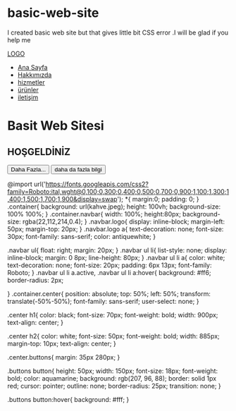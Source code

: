 # basic-web-site
I created basic web site but that gives little bit CSS error .I will be glad if you help me
<!DOCTYPE html>
<html lang="en">
<head>
    <meta charset="UTF-8">
    <meta name="viewport" content="width=device-width, initial-scale=1.0">
    <title>Basit Web Sitesi-1</title>
    <link rel="stlesheet" href="style.css">
</head>
<body>
    <div class="container">
        <div class="navbar">
            <div class="logo">
                <a href="#">LOGO</a>
            </div>
            <ul>
                <li><a href="#" class="active">Ana Sayfa</a></li>
                <li><a href="#">Hakkımızda</a></li>
                <li><a href="#">hizmetler</a></li>
                <li><a href="#">ürünler</a></li>
                <li><a href="#">iletişim</a></li>
            </ul>
        </div>
        <div class="center">
            <h1>Basit Web Sitesi</h1>
            <h2>HOŞGELDİNİZ</h2>
            <div class="button">
                <button>Daha Fazla...</button>
                <button>daha da fazla bilgi</button>
            </div>
        </div>
    </div>


</body>
</html>



@import url('https://fonts.googleapis.com/css2?family=Roboto:ital,wght@0,100;0,300;0,400;0,500;0,700;0,900;1,100;1,300;1,400;1,500;1,700;1,900&display=swap');
*{
    margin:0;
    padding: 0;
}
.container{
    background: url(kahve.jpeg);
    height: 100vh;
    background-size: 100% 100%;
}
.container.navbar{
    width: 100%;
    height:80px;
    background-size: rgba(22,112,214,0.4);
}
.navbar.logo{
    display: inline-block;
    margin-left: 50px;
    margin-top: 20px;
}
.navbar.logo a{
    text-decoration: none;
    font-size: 30px;
    font-family: sans-serif;
    color: antiquewhite;
}

.navbar ul{
    float: right;
    margin: 20px;
}
.navbar ul li{
    list-style: none;
    display: inline-block;
    margin: 0 8px;
    line-height: 80px;
}
.navbar ul li a{
    color: white;
    text-decoration: none;
    font-size: 20px;
    padding: 6px 13px;
    font-family: Roboto;
}
.navbar ul li a.active,
.navbar ul li a:hover{
    background: #ff6;
    border-radius: 2px;

}
.container.center{
    position: absolute;
    top: 50%;
    left: 50%;
    transform: translate(-50%-50%);
    font-family: sans-serif;
    user-select: none;
}

.center h1{
    color: black;
    font-size: 70px;
    font-weight: bold;
    width: 900px;
    text-align: center;
}

.center h2{
    color: white;
    font-size: 50px;
    font-weight: bold;
    width: 885px;
    margin-top: 10px;
    text-align: center;
}

.center.buttons{
    margin: 35px 280px;
}

.buttons button{
    height: 50px;
    width: 150px;
    font-size: 18px;
    font-weight: bold;
    color: aquamarine;
    background: rgb(207, 96, 88);
    border: solid 1px red;
    cursor: pointer;
    outline: none;
    border-radius: 25px;
    transition: none;
}

.buttons button:hover{
    background: #fff;
}

